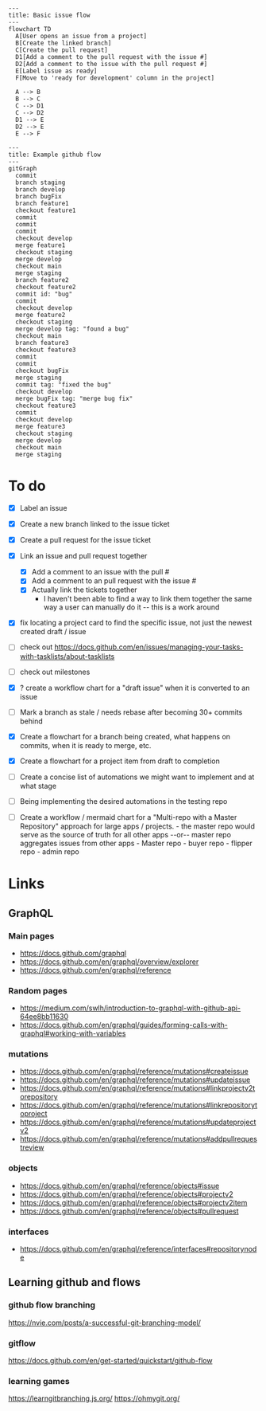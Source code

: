 ```mermaid
---
title: Basic issue flow
---
flowchart TD
  A[User opens an issue from a project]
  B[Create the linked branch]
  C[Create the pull request]
  D1[Add a comment to the pull request with the issue #]
  D2[Add a comment to the issue with the pull request #]
  E[Label issue as ready]
  F[Move to 'ready for development' column in the project]

  A --> B
  B --> C
  C --> D1
  C --> D2
  D1 --> E
  D2 --> E
  E --> F
```

```mermaid
---
title: Example github flow
---
gitGraph
  commit
  branch staging
  branch develop
  branch bugFix
  branch feature1
  checkout feature1
  commit
  commit
  commit
  checkout develop
  merge feature1
  checkout staging
  merge develop
  checkout main
  merge staging
  branch feature2
  checkout feature2
  commit id: "bug"
  commit
  checkout develop
  merge feature2
  checkout staging
  merge develop tag: "found a bug"
  checkout main
  branch feature3
  checkout feature3
  commit
  commit
  checkout bugFix
  merge staging
  commit tag: "fixed the bug"
  checkout develop
  merge bugFix tag: "merge bug fix"
  checkout feature3
  commit
  checkout develop
  merge feature3
  checkout staging
  merge develop
  checkout main
  merge staging
```

# To do

- [x] Label an issue
- [x] Create a new branch linked to the issue ticket
- [x] Create a pull request for the issue ticket
- [x] Link an issue and pull request together
  - [x] Add a comment to an issue with the pull #
  - [x] Add a comment to an pull request with the issue #
  - [x] Actually link the tickets together
    - I haven't been able to find a way to link them together the same way a user can manually do it -- this is a work around
- [x] fix locating a project card to find the specific issue, not just the newest created draft / issue
- [ ] check out https://docs.github.com/en/issues/managing-your-tasks-with-tasklists/about-tasklists
- [ ] check out milestones
- [x] ? create a workflow chart for a "draft issue" when it is converted to an issue
- [ ] Mark a branch as stale / needs rebase after becoming 30+ commits behind
- [x] Create a flowchart for a branch being created, what happens on commits, when it is ready to merge, etc.
- [x] Create a flowchart for a project item from draft to completion
- [ ] Create a concise list of automations we might want to implement and at what stage
- [ ] Being implementing the desired automations in the testing repo
- [ ] Create a workflow / mermaid chart for a "Multi-repo with a Master Repository" approach for large apps / projects.
      - the master repo would serve as the source of truth for all other apps --or-- master repo aggregates issues from other apps
      - Master repo
        - buyer repo
        - flipper repo
        - admin repo


# Links

## GraphQL

### Main pages 
- https://docs.github.com/graphql
- https://docs.github.com/en/graphql/overview/explorer
- https://docs.github.com/en/graphql/reference

### Random pages 
- https://medium.com/swlh/introduction-to-graphql-with-github-api-64ee8bb11630
- https://docs.github.com/en/graphql/guides/forming-calls-with-graphql#working-with-variables

### mutations 
- https://docs.github.com/en/graphql/reference/mutations#createissue
- https://docs.github.com/en/graphql/reference/mutations#updateissue
- https://docs.github.com/en/graphql/reference/mutations#linkprojectv2torepository
- https://docs.github.com/en/graphql/reference/mutations#linkrepositorytoproject
- https://docs.github.com/en/graphql/reference/mutations#updateprojectv2
- https://docs.github.com/en/graphql/reference/mutations#addpullrequestreview

### objects 
- https://docs.github.com/en/graphql/reference/objects#issue
- https://docs.github.com/en/graphql/reference/objects#projectv2
- https://docs.github.com/en/graphql/reference/objects#projectv2item
- https://docs.github.com/en/graphql/reference/objects#pullrequest

### interfaces 
- https://docs.github.com/en/graphql/reference/interfaces#repositorynode


## Learning github and flows

### github flow branching 
https://nvie.com/posts/a-successful-git-branching-model/

### gitflow 
https://docs.github.com/en/get-started/quickstart/github-flow

### learning games 
https://learngitbranching.js.org/
https://ohmygit.org/

